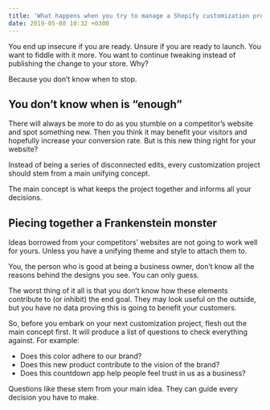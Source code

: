 ```yaml
---
title: 'What happens when you try to manage a Shopify customization project too much?'
date: 2019-05-08 10:32 +0300
---
```



You end up insecure if you are ready. Unsure if you are ready to launch.  You want to fiddle with it more. You want to continue tweaking instead of publishing the change to your store. Why? 

Because you don’t know when to stop. 

## You don’t know when is “enough”
There will always be more to do as you stumble on a competitor’s website and spot something new. Then you think it may benefit your visitors and hopefully increase your conversion rate. But is this new thing right for your website?

Instead of being a series of disconnected edits, every customization project should stem from a main unifying concept.

The main concept is what keeps the project together and informs all your decisions. 

## Piecing together a Frankenstein monster
Ideas borrowed from your competitors’ websites are not going to work well for yours. Unless you have a unifying theme and style to attach them to. 

You, the person who is good at being a business owner, don’t know all the reasons behind the designs you see. You can only guess. 

The worst thing of it all is that you don’t know how these elements contribute to (or inhibit) the end goal. They may look useful on the outside, but you have no data proving this is going to benefit your customers.

So, before you embark on your next customization project, flesh out the main concept first. It will produce a list of questions to check everything against. For example:
* Does this color adhere to our brand? 
* Does this new product contribute to the vision of the brand? 
* Does this countdown app help people feel trust in us as a business? 

Questions like these stem from your main idea. They can guide every decision you have to make. 

